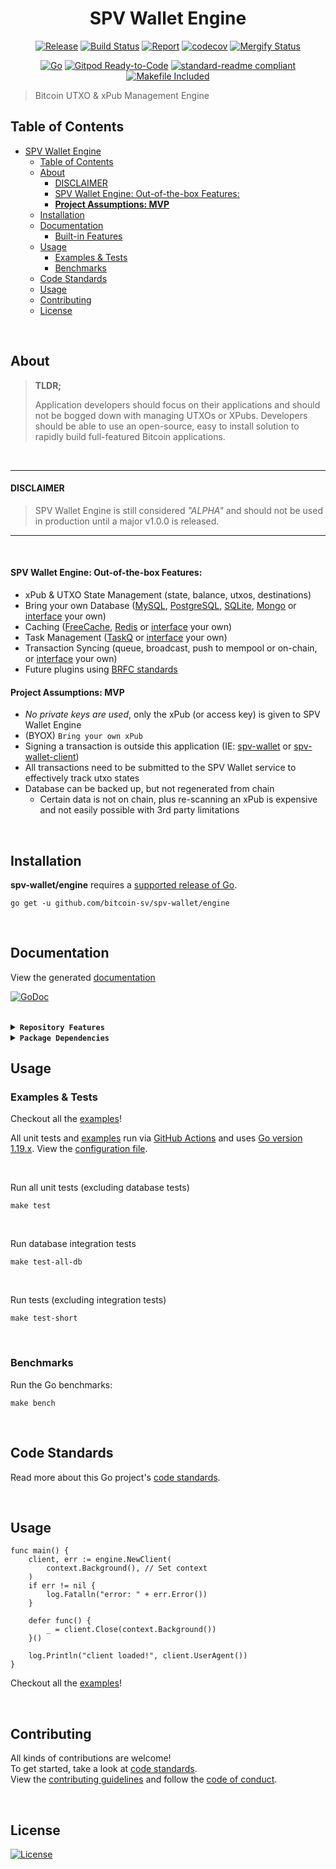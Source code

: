 <div align="center">

# SPV Wallet Engine

[![Release](https://img.shields.io/github/release-pre/bitcoin-sv/spv-wallet/engine.svg?logo=github&style=flat&v=2)](https://github.com/bitcoin-sv/spv-wallet/engine/releases)
[![Build Status](https://img.shields.io/github/actions/workflow/status/bitcoin-sv/spv-wallet/engine/run-tests.yml?branch=master&v=2)](https://github.com/bitcoin-sv/spv-wallet/engine/actions)
[![Report](https://goreportcard.com/badge/github.com/bitcoin-sv/spv-wallet/engine?style=flat&v=2)](https://goreportcard.com/report/github.com/bitcoin-sv/spv-wallet/engine)
[![codecov](https://codecov.io/gh/bitcoin-sv/spv-wallet/engine/branch/master/graph/badge.svg?v=2)](https://codecov.io/gh/bitcoin-sv/spv-wallet/engine)
[![Mergify Status](https://img.shields.io/endpoint.svg?url=https://api.mergify.com/v1/badges/bitcoin-sv/spv-wallet/engine&style=flat&v=2)](https://mergify.com)
<br>

[![Go](https://img.shields.io/github/go-mod/go-version/bitcoin-sv/spv-wallet/engine?v=2)](https://golang.org/)
[![Gitpod Ready-to-Code](https://img.shields.io/badge/Gitpod-ready--to--code-blue?logo=gitpod&v=2)](https://gitpod.io/#https://github.com/bitcoin-sv/spv-wallet/engine)
[![standard-readme compliant](https://img.shields.io/badge/readme%20style-standard-brightgreen.svg?style=flat&v=2)](https://github.com/RichardLitt/standard-readme)
[![Makefile Included](https://img.shields.io/badge/Makefile-Supported%20-brightgreen?=flat&logo=probot&v=2)](Makefile)
<br/>
</div>

> Bitcoin UTXO & xPub Management Engine

## Table of Contents
- [SPV Wallet Engine](#spv-wallet-engine)
  - [Table of Contents](#table-of-contents)
  - [About](#about)
      - [DISCLAIMER](#disclaimer)
      - [SPV Wallet Engine: Out-of-the-box Features:](#spv-wallet-engine-out-of-the-box-features)
      - [**Project Assumptions: MVP**](#project-assumptions-mvp)
  - [Installation](#installation)
  - [Documentation](#documentation)
      - [Built-in Features](#built-in-features)
  - [Usage](#usage)
    - [Examples \& Tests](#examples--tests)
    - [Benchmarks](#benchmarks)
  - [Code Standards](#code-standards)
  - [Usage](#usage-1)
  - [Contributing](#contributing)
  - [License](#license)

<br/>

## About

> **TLDR;**
>
>Application developers should focus on their applications and should not be bogged down with managing UTXOs or XPubs. Developers should be able to use an open-source, easy to install solution to rapidly build full-featured Bitcoin applications.

<br/>

----
#### DISCLAIMER
> SPV Wallet Engine is still considered _"ALPHA"_ and should not be used in production until a major v1.0.0 is released.
----
<br/>

#### SPV Wallet Engine: Out-of-the-box Features:
- xPub & UTXO State Management (state, balance, utxos, destinations)
- Bring your own Database ([MySQL](https://www.mysql.com/), [PostgreSQL](https://www.postgresql.org/), [SQLite](https://www.sqlite.org), [Mongo](https://www.mongodb.com/) or [interface](https://github.com/mrz1836/go-datastore/blob/master/interface.go) your own)
- Caching ([FreeCache](https://github.com/github.com/coocood/freecache), [Redis](https://redis.io/) or [interface](https://github.com/mrz1836/go-cachestore/blob/master/interface.go) your own)
- Task Management ([TaskQ](https://github.com/vmihailenco/taskq) or [interface](taskmanager/interface.go) your own)
- Transaction Syncing (queue, broadcast, push to mempool or on-chain, or [interface](chainstate/interface.go) your own)
- Future plugins using [BRFC standards](http://bsvalias.org/01-brfc-specifications.html)

#### **Project Assumptions: MVP**
- _No private keys are used_, only the xPub (or access key) is given to SPV Wallet Engine
- (BYOX) `Bring your own xPub`
- Signing a transaction is outside this application (IE: [spv-wallet](https://github.com/bitcoin-sv/spv-wallet) or [spv-wallet-client](https://github.com/bitcoin-sv/spv-wallet-go-client))
- All transactions need to be submitted to the SPV Wallet service to effectively track utxo states
- Database can be backed up, but not regenerated from chain
  - Certain data is not on chain, plus re-scanning an xPub is expensive and not easily possible with 3rd party limitations


<br/>

## Installation

**spv-wallet/engine** requires a [supported release of Go](https://golang.org/doc/devel/release.html#policy).
```shell script
go get -u github.com/bitcoin-sv/spv-wallet/engine
```

<br/>

## Documentation
View the generated [documentation](https://pkg.go.dev/github.com/bitcoin-sv/spv-wallet/engine)

[![GoDoc](https://godoc.org/github.com/bitcoin-sv/spv-wallet/engine?status.svg&style=flat&v=2)](https://pkg.go.dev/github.com/bitcoin-sv/spv-wallet/engine)

<br/>

<details>
<summary><strong><code>Repository Features</code></strong></summary>
<br/>

This repository was created using [MrZ's `go-template`](https://github.com/mrz1836/go-template#about)

#### Built-in Features
- Continuous integration via [GitHub Actions](https://github.com/features/actions)
- Build automation via [Make](https://www.gnu.org/software/make)
- Dependency management using [Go Modules](https://github.com/golang/go/wiki/Modules)
- Code formatting using [gofumpt](https://github.com/mvdan/gofumpt) and linting with [golangci-lint](https://github.com/golangci/golangci-lint) and [yamllint](https://yamllint.readthedocs.io/en/stable/index.html)
- Unit testing with [testify](https://github.com/stretchr/testify), [race detector](https://blog.golang.org/race-detector), code coverage [HTML report](https://blog.golang.org/cover) and [Codecov report](https://codecov.io/)
- Releasing using [GoReleaser](https://github.com/goreleaser/goreleaser) on [new Tag](https://git-scm.com/book/en/v2/Git-Basics-Tagging)
- Dependency scanning and updating thanks to [Dependabot](https://dependabot.com) and [Nancy](https://github.com/sonatype-nexus-community/nancy)
- Security code analysis using [CodeQL Action](https://docs.github.com/en/github/finding-security-vulnerabilities-and-errors-in-your-code/about-code-scanning)
- Automatic syndication to [pkg.go.dev](https://pkg.go.dev/) on every release
- Generic templates for [Issues and Pull Requests](https://docs.github.com/en/communities/using-templates-to-encourage-useful-issues-and-pull-requests/configuring-issue-templates-for-your-repository) in GitHub
- All standard GitHub files such as `LICENSE`, `CONTRIBUTING.md`, `CODE_OF_CONDUCT.md`, and `SECURITY.md`
- Code [ownership configuration](.github/CODEOWNERS) for GitHub
- All your ignore files for [vs-code](.editorconfig), [docker](.dockerignore) and [git](.gitignore)
- Automatic sync for [labels](.github/labels.yml) into GitHub using a pre-defined [configuration](.github/labels.yml)
- Built-in powerful merging rules using [Mergify](https://mergify.io/)
- Welcome [new contributors](.github/mergify.yml) on their first Pull-Request
- Follows the [standard-readme](https://github.com/RichardLitt/standard-readme/blob/master/spec.md) specification
- [Visual Studio Code](https://code.visualstudio.com) configuration with [Go](https://code.visualstudio.com/docs/languages/go)
- (Optional) [Slack](https://slack.com), [Discord](https://discord.com) or [Twitter](https://twitter.com) announcements on new GitHub Releases
- (Optional) Easily add [contributors](https://allcontributors.org/docs/en/bot/installation) in any Issue or Pull-Request

</details>

<details>
<summary><strong><code>Package Dependencies</code></strong></summary>
<br/>

- [bitcoinschema/go-bitcoin](https://github.com/bitcoinschema/go-bitcoin)
- [bitcoinschema/go-map](https://github.com/bitcoinschema/go-map)
- [coocood/freecache](https://github.com/coocood/freecache)
- [gorm.io/gorm](https://gorm.io/gorm)
- [libsv/go-bk](https://github.com/libsv/go-bk)
- [libsv/go-bt](https://github.com/libsv/go-bt)
- [mrz1836/go-cache](https://github.com/mrz1836/go-cache)
- [mrz1836/go-cachestore](https://github.com/mrz1836/go-cachestore)
- [mrz1836/go-datastore](https://github.com/mrz1836/go-datastore)
- [mrz1836/go-logger](https://github.com/mrz1836/go-logger)
- [newrelic/go-agent](https://github.com/newrelic/go-agent)
- [robfig/cron](https://github.com/robfig/cron)
- [stretchr/testify](https://github.com/stretchr/testify)
- [tonicpow/go-minercraft](https://github.com/tonicpow/go-minercraft)
- [bitcoin-sv/go-paymail](https://github.com/bitcoin-sv/go-paymail)
- [vmihailenco/taskq](https://github.com/vmihailenco/taskq)
</details>


## Usage

### Examples & Tests

Checkout all the [examples](examples)!

All unit tests and [examples](examples) run via [GitHub Actions](https://github.com/bitcoin-sv/spv-wallet/engine/actions) and
uses [Go version 1.19.x](https://golang.org/doc/go1.19). View the [configuration file](.github/workflows/run-tests.yml).

<br/>

Run all unit tests (excluding database tests)
```shell script
make test
```

<br/>

Run database integration tests
```shell script
make test-all-db
```

<br/>

Run tests (excluding integration tests)
```shell script
make test-short
```

<br/>

### Benchmarks
Run the Go benchmarks:
```shell script
make bench
```

<br/>

## Code Standards
Read more about this Go project's [code standards](.github/CODE_STANDARDS.md).

<br/>

## Usage

```
func main() {
	client, err := engine.NewClient(
		context.Background(), // Set context
	)
	if err != nil {
		log.Fatalln("error: " + err.Error())
	}

	defer func() {
		_ = client.Close(context.Background())
	}()

	log.Println("client loaded!", client.UserAgent())
}
```

Checkout all the [examples](examples)!

<br/>

## Contributing
All kinds of contributions are welcome!
<br/>
To get started, take a look at [code standards](.github/CODE_STANDARDS.md).
<br/>
View the [contributing guidelines](.github/CODE_STANDARDS.md#3-contributing) and follow the [code of conduct](.github/CODE_OF_CONDUCT.md).

<br/>

## License

[![License](https://img.shields.io/github/license/bitcoin-sv/spv-wallet/engine.svg?style=flat&v=2)](LICENSE)
